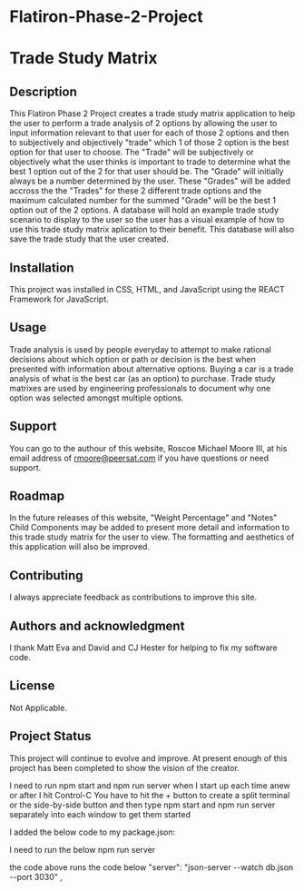 

# Flatiron-Phase-2-Project

# Trade Study Matrix

## Description

This Flatiron Phase 2 Project creates a trade study matrix application to help the user to perform a trade analysis of 2 options by allowing the user to input information relevant to that user for each of those 2 options and then to subjectively and objectively "trade" which 1 of those 2 option is the best option for that user to choose. The "Trade" will be subjectively or objectively what the user thinks is important to trade to determine what the best 1 option out of the 2 for that user should be. The "Grade" will initially always be a number determined by the user. These "Grades" will be added accross the the "Trades" for these 2 different trade options and the maximum calculated number for the summed "Grade" will be the best 1 option out of the 2 options. A database will hold an example trade study scenario to display to the user so the user has a visual example of how to use this trade study matrix aplication to their benefit. This database will also save the trade study that the user created.

## Installation

This project was installed in CSS, HTML, and JavaScript using the REACT Framework for JavaScript.

## Usage

Trade analysis is used by people everyday to attempt to make rational decisions about which option or path or decision is the best when presented with information about alternative options. Buying a car is a trade analysis of what is the best car (as an option) to purchase. Trade study matrixes are used by engineering professionals to document why one option was selected amongst multiple options. 

## Support

You can go to the authour of this website, Roscoe Michael Moore III, at his email address of rmoore@peersat.com if you have questions or need support.

## Roadmap

In the future releases of this website, "Weight Percentage" and "Notes" Child Components may be added to present more detail and information to this trade study matrix for the user to view. The formatting and aesthetics of this application will also be improved.

## Contributing

I always appreciate feedback as contributions to improve this site.

## Authors and acknowledgment

I thank Matt Eva and David and CJ Hester for helping to fix my software code.

## License

Not Applicable.

## Project Status

This project will continue to evolve and improve. At present enough of this project has been completed to show the vision of the creator.


I need to run 
npm start
and
npm run server
when I start up each time anew or after I hit Control-C
You have to hit the + button to create a split terminal or the side-by-side button and then type npm start and npm run server separately into each window to get them started

I added the below code to my package.json:

I need to run the below 
npm run server

the code above runs the code below
    "server": "json-server --watch db.json --port 3030" ,
